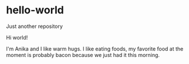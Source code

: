 # hello-world
Just another repository

Hi world!

I'm Anika and I like warm hugs. I like eating foods, my favorite food at the moment is probably bacon because we just had it this morning.
